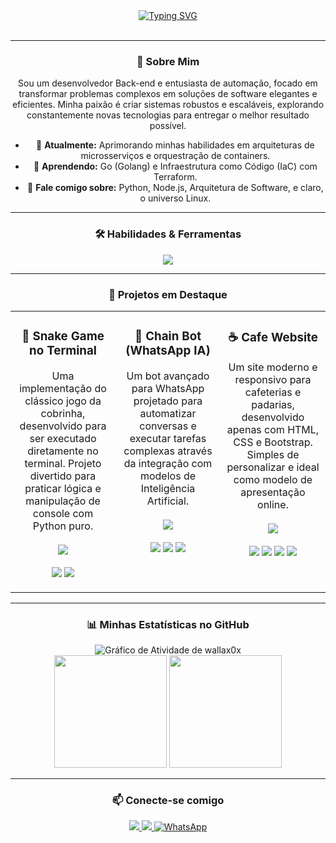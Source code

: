 <div align="center">
<div align="center">
  <a href="https://git.io/typing-svg">
    <img src="https://readme-typing-svg.herokuapp.com?font=Fira+Code&size=36&pause=1000&color=79D8FB&center=true&vCenter=true&width=700&lines=Ol%C3%A1,+eu+sou+Maur%C3%ADcio+(wallax0x);Desenvolvedor+Back-end;Especialista+em+Automa%C3%A7%C3%A3o+%26+Bots" alt="Typing SVG">
  </a>
</div>


<br>

---

### 🚀 Sobre Mim

<p align="center">
  Sou um desenvolvedor Back-end e entusiasta de automação, focado em transformar problemas complexos em soluções de software elegantes e eficientes. Minha paixão é criar sistemas robustos e escaláveis, explorando constantemente novas tecnologias para entregar o melhor resultado possível.
</p>

- 🔭 **Atualmente:** Aprimorando minhas habilidades em arquiteturas de microsserviços e orquestração de containers.
- 🌱 **Aprendendo:** Go (Golang) e Infraestrutura como Código (IaC) com Terraform.
- 💬 **Fale comigo sobre:** Python, Node.js, Arquitetura de Software, e claro, o universo Linux.

---

### 🛠️ Habilidades & Ferramentas

<p align="center">
  <a href="https://skillicons.dev">
    <img src="https://skillicons.dev/icons?i=python,nodejs,javascript,typescript,bash,postgres,mysql,mongodb,docker,kubernetes,aws,gcp,linux,arch,git,vscode,postman&perline=9" />
  </a>
</p>

---

### 📌 Projetos em Destaque

<table width="100%">
  <tr>
    <td width="33%" valign="top">
      <h3 align="center">🐍 Snake Game no Terminal</h3>
      <p align="center">
        Uma implementação do clássico jogo da cobrinha, desenvolvido para ser executado diretamente no terminal.  
        Projeto divertido para praticar lógica e manipulação de console com Python puro.
        <br/><br/>
        <a href="https://github.com/wallax0x/Snake-game" target="_blank">
          <img src="https://img.shields.io/badge/Ver%20Repositório-181717?style=for-the-badge&logo=github"/>
        </a>
        <br/><br/>
        <img src="https://img.shields.io/badge/Python-3776AB?style=flat&logo=python&logoColor=white"/>
        <img src="https://img.shields.io/badge/Status-Finalizado-green?style=flat"/>
      </p>
    </td>
    <td width="33%" valign="top">
      <h3 align="center">🤖 Chain Bot (WhatsApp IA)</h3>
      <p align="center">
        Um bot avançado para WhatsApp projetado para automatizar conversas e executar tarefas complexas através da integração com modelos de Inteligência Artificial.
        <br/><br/>
        <a href="https://github.com/wallax0x/Chain-Bot" target="_blank">
          <img src="https://img.shields.io/badge/Ver%20Repositório-181717?style=for-the-badge&logo=github"/>
        </a>
        <br/><br/>
        <img src="https://img.shields.io/badge/Node.js-339933?style=flat&logo=nodedotjs&logoColor=white"/>
        <img src="https://img.shields.io/badge/IA-A78BFA?style=flat"/>
        <img src="https://img.shields.io/badge/Status-Concluído-blue?style=flat"/>
      </p>
    </td>
    <td width="33%" valign="top">
      <h3 align="center">☕ Cafe Website</h3>
      <p align="center">
        Um site moderno e responsivo para cafeterias e padarias, desenvolvido apenas com HTML, CSS e Bootstrap.  
        Simples de personalizar e ideal como modelo de apresentação online.
        <br/><br/>
        <a href="https://github.com/wallax0x/cafe-website" target="_blank">
          <img src="https://img.shields.io/badge/Ver%20Repositório-181717?style=for-the-badge&logo=github"/>
        </a>
        <br/><br/>
        <img src="https://img.shields.io/badge/HTML5-E34F26?style=flat&logo=html5&logoColor=white"/>
        <img src="https://img.shields.io/badge/CSS3-1572B6?style=flat&logo=css3&logoColor=white"/>
        <img src="https://img.shields.io/badge/Bootstrap-563d7c?style=flat&logo=bootstrap&logoColor=white"/>
        <img src="https://img.shields.io/badge/Status-Finalizado-green?style=flat"/>
      </p>
    </td>
  </tr>
</table>


---

### 📊 Minhas Estatísticas no GitHub


<div align="center">
  <img src="https://github-readme-activity-graph.vercel.app/graph?username=wallax0x&theme=react-dark&hide_border=true&line=4FC3F7&point=29B6F6&area=true&area_color=4FC3F780" alt="Gráfico de Atividade de wallax0x"/>
</div>


<div align="center">
  <img height="180em" src="https://github-readme-stats.vercel.app/api?username=wallax0x&show_icons=true&theme=tokyonight&include_all_commits=true&count_private=true"/>
  <img height="180em" src="https://github-readme-stats.vercel.app/api/top-langs/?username=wallax0x&layout=compact&langs_count=8&theme=tokyonight"/>
</div>

---

### 📫 Conecte-se comigo

<p align="center">
  <a href="mailto:pensamentosneutros@gmail.com">
    <img src="https://img.shields.io/badge/-Gmail-D14836?style=for-the-badge&logo=gmail&logoColor=white"/>
  </a>
  <a href="https://www.linkedin.com/in/mauricio-sales-de-farias-973300269" target="_blank">
    <img src="https://img.shields.io/badge/-LinkedIn-0077B5?style=for-the-badge&logo=linkedin&logoColor=white"/>
  </a>
<a href="https://wa.me/55997335030" target="_blank">
  <img src="https://img.shields.io/badge/Fale%20comigo%20no%20WhatsApp-25D366?style=for-the-badge&logo=whatsapp&logoColor=white" alt="WhatsApp">
</a>
</p>
